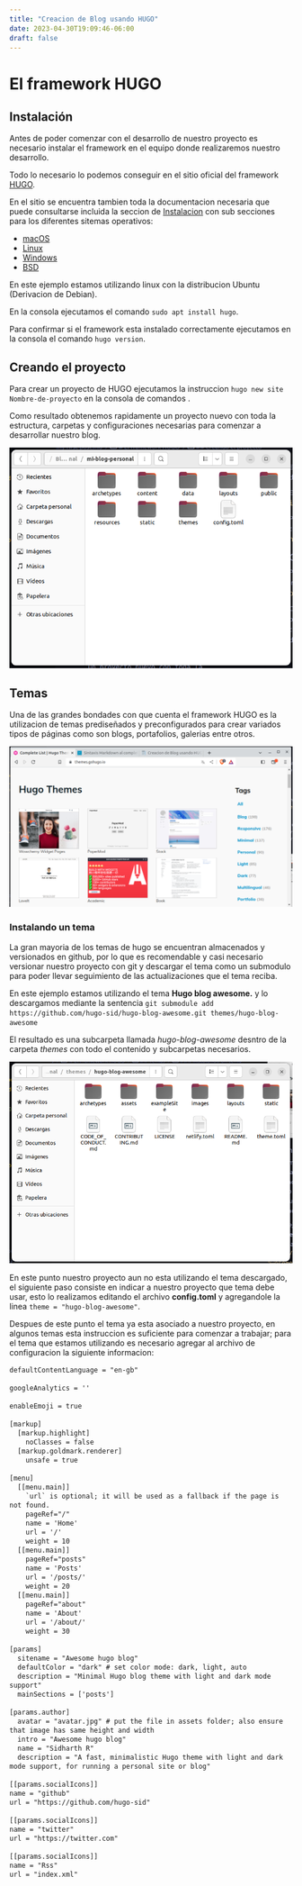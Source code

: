 ```yaml
---
title: "Creacion de Blog usando HUGO"
date: 2023-04-30T19:09:46-06:00
draft: false
---
```


# El framework HUGO


## Instalación
Antes de poder comenzar con el desarrollo de nuestro proyecto es necesario instalar el framework en el equipo donde realizaremos nuestro desarrollo.

Todo lo necesario lo podemos conseguir en el sitio oficial del framework [HUGO](https://gohugo.io/). 

En el sitio se encuentra tambien toda la documentacion necesaria que puede consultarse incluida la seccion de [Instalacion](https://gohugo.io/installation/) con sub secciones para los diferentes sitemas operativos:
* [macOS](https://gohugo.io/installation/macos/)
* [Linux](https://gohugo.io/installation/linux/)
* [Windows](https://gohugo.io/installation/windows/)
* [BSD](https://gohugo.io/installation/bsd/)

En este ejemplo estamos utilizando linux con la distribucion Ubuntu (Derivacion de Debian).

En la consola ejecutamos el comando `sudo apt install hugo`.

Para confirmar si el framework esta instalado correctamente ejecutamos en la consola el comando `hugo version`.

## Creando el proyecto

Para crear un proyecto de HUGO 
ejecutamos la instruccion `hugo new site Nombre-de-proyecto` en la consola de comandos .

Como resultado obtenemos rapidamente un proyecto nuevo con toda la estructura, carpetas y configuraciones necesarias para comenzar a desarrollar nuestro blog.

![Nuevo proyecto](new_site.png)

## Temas
Una de las grandes bondades con que cuenta el framework HUGO es la utilizacion de temas prediseñados y preconfigurados para crear variados tipos de páginas como son blogs, portafolios, galerias entre otros. 

![Catalogo de temas](temas_hugo.png)

### Instalando un tema
La gran mayoria de los temas de hugo se encuentran almacenados y versionados en github, por lo que es recomendable y casi necesario versionar nuestro proyecto con git y descargar el tema como un submodulo para poder llevar seguimiento de las actualizaciones que el tema reciba.

En este ejemplo estamos utilizando el tema **Hugo blog awesome.** y lo descargamos mediante la sentencia `git submodule add https://github.com/hugo-sid/hugo-blog-awesome.git themes/hugo-blog-awesome`

El resultado es una subcarpeta llamada *hugo-blog-awesome* desntro de la carpeta *themes* con todo el contenido y subcarpetas necesarios. 

![Tema instalado](tema-instalado.png)

En este punto nuestro proyecto aun no esta utilizando el tema descargado, el siguiente paso consiste en indicar a nuestro proyecto que tema debe usar, esto lo realizamos editando el archivo **config.toml** y agregandole la linea `theme = "hugo-blog-awesome"`. 

Despues de este punto el tema ya esta asociado a nuestro proyecto, en algunos temas esta instruccion es suficiente para comenzar a trabajar; para el tema que estamos utilizando es necesario agregar al archivo de configuracion la siguiente informacion: 

~~~
defaultContentLanguage = "en-gb"

googleAnalytics = ''

enableEmoji = true

[markup]
  [markup.highlight]
    noClasses = false
  [markup.goldmark.renderer]
    unsafe = true

[menu]
  [[menu.main]] 
    `url` is optional; it will be used as a fallback if the page is not found.
    pageRef="/"
    name = 'Home'
    url = '/'
    weight = 10
  [[menu.main]]
    pageRef="posts"
    name = 'Posts'
    url = '/posts/'
    weight = 20
  [[menu.main]]
    pageRef="about"
    name = 'About'
    url = '/about/'
    weight = 30

[params]
  sitename = "Awesome hugo blog"
  defaultColor = "dark" # set color mode: dark, light, auto
  description = "Minimal Hugo blog theme with light and dark mode support"
  mainSections = ['posts']

[params.author]
  avatar = "avatar.jpg" # put the file in assets folder; also ensure that image has same height and width
  intro = "Awesome hugo blog"
  name = "Sidharth R"
  description = "A fast, minimalistic Hugo theme with light and dark mode support, for running a personal site or blog"

[[params.socialIcons]]
name = "github"
url = "https://github.com/hugo-sid"

[[params.socialIcons]]
name = "twitter"
url = "https://twitter.com"

[[params.socialIcons]]
name = "Rss"
url = "index.xml"
~~~

